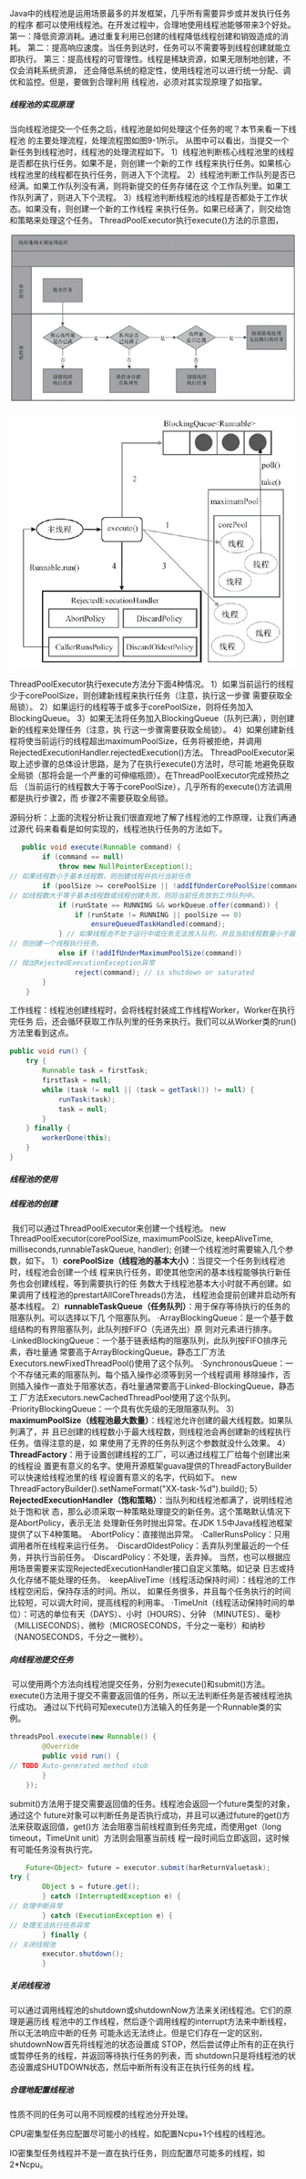 ​	Java中的线程池是运用场景最多的并发框架，几乎所有需要异步或并发执行任务的程序
都可以使用线程池。在开发过程中，合理地使用线程池能够带来3个好处。
第一：降低资源消耗。通过重复利用已创建的线程降低线程创建和销毁造成的消耗。
第二：提高响应速度。当任务到达时，任务可以不需要等到线程创建就能立即执行。
第三：提高线程的可管理性。线程是稀缺资源，如果无限制地创建，不仅会消耗系统资源，
还会降低系统的稳定性，使用线程池可以进行统一分配、调优和监控。但是，要做到合理利用
线程池，必须对其实现原理了如指掌。

##### 线程池的实现原理

​	当向线程池提交一个任务之后，线程池是如何处理这个任务的呢？本节来看一下线程池
的主要处理流程，处理流程图如图9-1所示。
从图中可以看出，当提交一个新任务到线程池时，线程池的处理流程如下。
1）线程池判断核心线程池里的线程是否都在执行任务。如果不是，则创建一个新的工作
线程来执行任务。如果核心线程池里的线程都在执行任务，则进入下个流程。
2）线程池判断工作队列是否已经满。如果工作队列没有满，则将新提交的任务存储在这
个工作队列里。如果工作队列满了，则进入下个流程。
3）线程池判断线程池的线程是否都处于工作状态。如果没有，则创建一个新的工作线程
来执行任务。如果已经满了，则交给饱和策略来处理这个任务。
ThreadPoolExecutor执行execute()方法的示意图，

![Snipaste_2019-04-10_10-30-21](images/Snipaste_2019-04-10_10-30-21.png)

![Snipaste_2019-04-10_10-31-07](images/Snipaste_2019-04-10_10-31-07.png)

ThreadPoolExecutor执行execute方法分下面4种情况。
1）如果当前运行的线程少于corePoolSize，则创建新线程来执行任务（注意，执行这一步骤
需要获取全局锁）。
2）如果运行的线程等于或多于corePoolSize，则将任务加入BlockingQueue。
3）如果无法将任务加入BlockingQueue（队列已满），则创建新的线程来处理任务（注意，执
行这一步骤需要获取全局锁）。
4）如果创建新线程将使当前运行的线程超出maximumPoolSize，任务将被拒绝，并调用
RejectedExecutionHandler.rejectedExecution()方法。
ThreadPoolExecutor采取上述步骤的总体设计思路，是为了在执行execute()方法时，尽可能
地避免获取全局锁（那将会是一个严重的可伸缩瓶颈）。在ThreadPoolExecutor完成预热之后
（当前运行的线程数大于等于corePoolSize），几乎所有的execute()方法调用都是执行步骤2，而
步骤2不需要获取全局锁。

​	源码分析：上面的流程分析让我们很直观地了解了线程池的工作原理，让我们再通过源代
码来看看是如何实现的，线程池执行任务的方法如下。

```java
   public void execute(Runnable command) {
        if (command == null)
            throw new NullPointerException();
// 如果线程数小于基本线程数，则创建线程并执行当前任务
        if (poolSize >= corePoolSize || !addIfUnderCorePoolSize(command)) {
// 如线程数大于等于基本线程数或线程创建失败，则将当前任务放到工作队列中。
            if (runState == RUNNING && workQueue.offer(command)) {
                if (runState != RUNNING || poolSize == 0)
                    ensureQueuedTaskHandled(command);
            } // 如果线程池不处于运行中或任务无法放入队列，并且当前线程数量小于最大允许的线程数量，
// 则创建一个线程执行任务。
            else if (!addIfUnderMaximumPoolSize(command))
// 抛出RejectedExecutionException异常
                reject(command); // is shutdown or saturated
        }
    }
```

​	工作线程：线程池创建线程时，会将线程封装成工作线程Worker，Worker在执行完任务
后，还会循环获取工作队列里的任务来执行。我们可以从Worker类的run()方法里看到这点。

```java
public void run() {
    try {
        Runnable task = firstTask;
        firstTask = null;
        while (task != null || (task = getTask()) != null) {
            runTask(task);
            task = null;
        }
    } finally {
        workerDone(this);
    }
}
```

##### 线程池的使用

##### 线程池的创建

​	我们可以通过ThreadPoolExecutor来创建一个线程池。
new ThreadPoolExecutor(corePoolSize, maximumPoolSize, keepAliveTime,
milliseconds,runnableTaskQueue, handler);
创建一个线程池时需要输入几个参数，如下。
1）**corePoolSize（线程池的基本大小）**：当提交一个任务到线程池时，线程池会创建一个线
程来执行任务，即使其他空闲的基本线程能够执行新任务也会创建线程，等到需要执行的任
务数大于线程池基本大小时就不再创建。如果调用了线程池的prestartAllCoreThreads()方法，
线程池会提前创建并启动所有基本线程。
2）**runnableTaskQueue（任务队列）**：用于保存等待执行的任务的阻塞队列。可以选择以下几
个阻塞队列。
·ArrayBlockingQueue：是一个基于数组结构的有界阻塞队列，此队列按FIFO（先进先出）原
则对元素进行排序。
·LinkedBlockingQueue：一个基于链表结构的阻塞队列，此队列按FIFO排序元素，吞吐量通
常要高于ArrayBlockingQueue。静态工厂方法Executors.newFixedThreadPool()使用了这个队列。
·SynchronousQueue：一个不存储元素的阻塞队列。每个插入操作必须等到另一个线程调用
移除操作，否则插入操作一直处于阻塞状态，吞吐量通常要高于Linked-BlockingQueue，静态工
厂方法Executors.newCachedThreadPool使用了这个队列。
·PriorityBlockingQueue：一个具有优先级的无限阻塞队列。
3）**maximumPoolSize（线程池最大数量）**：线程池允许创建的最大线程数。如果队列满了，并
且已创建的线程数小于最大线程数，则线程池会再创建新的线程执行任务。值得注意的是，如
果使用了无界的任务队列这个参数就没什么效果。
4）**ThreadFactory**：用于设置创建线程的工厂，可以通过线程工厂给每个创建出来的线程设
置更有意义的名字。使用开源框架guava提供的ThreadFactoryBuilder可以快速给线程池里的线
程设置有意义的名字，代码如下。
new ThreadFactoryBuilder().setNameFormat("XX-task-%d").build();
5）**RejectedExecutionHandler（饱和策略）**：当队列和线程池都满了，说明线程池处于饱和状
态，那么必须采取一种策略处理提交的新任务。这个策略默认情况下是AbortPolicy，表示无法
处理新任务时抛出异常。在JDK 1.5中Java线程池框架提供了以下4种策略。
·AbortPolicy：直接抛出异常。
·CallerRunsPolicy：只用调用者所在线程来运行任务。
·DiscardOldestPolicy：丢弃队列里最近的一个任务，并执行当前任务。
·DiscardPolicy：不处理，丢弃掉。
当然，也可以根据应用场景需要来实现RejectedExecutionHandler接口自定义策略。如记录
日志或持久化存储不能处理的任务。
·keepAliveTime（线程活动保持时间）：线程池的工作线程空闲后，保持存活的时间。所以，
如果任务很多，并且每个任务执行的时间比较短，可以调大时间，提高线程的利用率。
·TimeUnit（线程活动保持时间的单位）：可选的单位有天（DAYS）、小时（HOURS）、分钟
（MINUTES）、毫秒（MILLISECONDS）、微秒（MICROSECONDS，千分之一毫秒）和纳秒
（NANOSECONDS，千分之一微秒）。

##### 向线程池提交任务

​	可以使用两个方法向线程池提交任务，分别为execute()和submit()方法。
execute()方法用于提交不需要返回值的任务，所以无法判断任务是否被线程池执行成功。
通过以下代码可知execute()方法输入的任务是一个Runnable类的实例。

```java
threadsPool.execute(new Runnable() {
        @Override
        public void run() {
// TODO Auto-generated method stub
        }
    });
```

​	submit()方法用于提交需要返回值的任务。线程池会返回一个future类型的对象，通过这个
future对象可以判断任务是否执行成功，并且可以通过future的get()方法来获取返回值，get()方
法会阻塞当前线程直到任务完成，而使用get（long timeout，TimeUnit unit）方法则会阻塞当前线
程一段时间后立即返回，这时候有可能任务没有执行完。

```java
    Future<Object> future = executor.submit(harReturnValuetask);
try {
        Object s = future.get();
        } catch (InterruptedException e) {
// 处理中断异常
        } catch (ExecutionException e) {
// 处理无法执行任务异常
        } finally {
// 关闭线程池
        executor.shutdown();
        }
```

##### 关闭线程池

​	可以通过调用线程池的shutdown或shutdownNow方法来关闭线程池。它们的原理是遍历线
程池中的工作线程，然后逐个调用线程的interrupt方法来中断线程，所以无法响应中断的任务
可能永远无法终止。但是它们存在一定的区别，shutdownNow首先将线程池的状态设置成
STOP，然后尝试停止所有的正在执行或暂停任务的线程，并返回等待执行任务的列表，而
shutdown只是将线程池的状态设置成SHUTDOWN状态，然后中断所有没有正在执行任务的线
程。

##### 合理地配置线程池

性质不同的任务可以用不同规模的线程池分开处理。

CPU密集型任务应配置尽可能小的线程，如配置Ncpu+1个线程的线程池。

IO密集型任务线程并不是一直在执行任务，则应配置尽可能多的线程，如2*Ncpu。